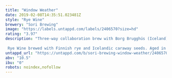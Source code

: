 ```yaml
---
title: "Window Weather"
date: 2019-02-08T14:35:51.023481Z
style: "Rye Wine"
brewery: "Sori Brewing"
image: "https://labels.untappd.com/labels/2406570?size=hd"
rating: "3.97"
description: "Three-way collaboration brew with Borg Brugghús (Iceland) & Tanker (Estonia).  Rye Wine brewed with Finnish rye and Icelandic caraway seeds. Aged in oak to round up this big beer giving it a piquant range of flavors. "
untappd_url: "https://untappd.com/b/sori-brewing-window-weather/2406570"
abv: "10.5"
ibu: "0"
robots: noindex,nofollow
---
```

